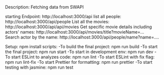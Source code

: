 Description: Fetching data from SWAPI

starting Endpoint: http://localhost:3000/api
list all people: http://localhost:3000/api/people
List all the movies: http://localhost:3000/api/api/movies
Get specific movie details including actors' names: http://localhost:3000/api/movies/title?movieName=...
Search actor by the name: http://localhost:3000/api/people/name?name=....

Setup: npm install
scripts: 
-To build the final project: npm run build
-To start the final project: npm run start
-To start in development env: npm run dev
-To start ESLint to analyzes code: npm run lint
-To start ESLint with fix flag: npm run lint-fix
-To start Prettier for formatting: npm run prettier
-To start testing with jasmine: npm run test 